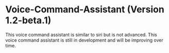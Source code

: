 # Voice-Command-Assistant (Version 1.2-beta.1)
This voice command assistant is similar to siri but is not advanced. This voice command assistant is still in development and will be improving over time.

